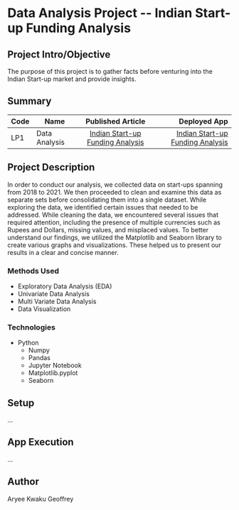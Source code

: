 # Data Analysis Project -- Indian Start-up Funding Analysis

## Project Intro/Objective
The purpose of this project is to gather facts before venturing into the Indian Start-up market and provide insights.


## Summary
| Code      | Name        | Published Article |  Deployed App |
|-----------|-------------|:-------------:|------:|
| LP1 | Data Analysis |  [Indian Start-up Funding Analysis](https://www.linkedin.com/pulse/indian-startup-funding-exploratory-data-analysis-eda-2018-2021-aryee) | [Indian Start-up Funding Analysis](/https://github.com/etorqweku/Career_Accelerator_LP1-Data_Analysis.git) |


## Project Description
In order to conduct our analysis, we collected data on start-ups spanning from 2018 to 2021. We then proceeded to clean and examine this data as separate sets before consolidating them into a single dataset. While exploring the data, we identified certain issues that needed to be addressed.
While cleaning the data, we encountered several issues that required attention, including the presence of multiple currencies such as Rupees and Dollars, missing values, and misplaced values. To better understand our findings, we utilized the Matplotlib  and Seaborn library to create various graphs and visualizations. These helped us to present our results in a clear and concise manner.


### Methods Used
* Exploratory Data Analysis (EDA)
* Univariate Data Analysis
* Multi Variate Data Analysis
* Data Visualization


### Technologies
* Python
    * Numpy
    * Pandas
    * Jupyter Notebook
    * Matplotlib.pyplot
    * Seaborn


## Setup
...

## App Execution
...

## Author
Aryee Kwaku Geoffrey
